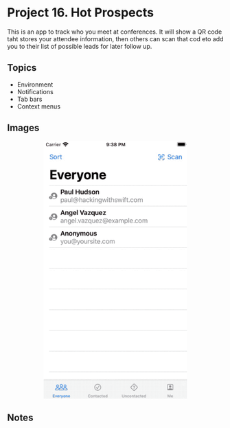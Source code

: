 
# Project 16. Hot Prospects

This is an app to track who you meet at conferences. It will show a QR code taht stores your attendee information, then others can scan that cod eto add you to their list of possible leads for later follow up.

## Topics

- Environment
- Notifications
- Tab bars
- Context menus

## Images

<p align="center"><img src="img/run-example.gif" height="600px"></p>

## Notes

